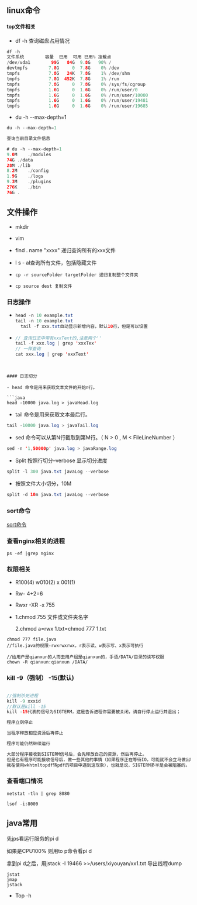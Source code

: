 ## linux命令

#### top文件相关

- df -h 查询磁盘占用情况

```java
df -h 
文件系统        容量  已用  可用 已用% 挂载点
/dev/vda1        99G   84G  9.8G   90% /
devtmpfs        7.8G     0  7.8G    0% /dev
tmpfs           7.8G   24K  7.8G    1% /dev/shm
tmpfs           7.8G  452K  7.8G    1% /run
tmpfs           7.8G     0  7.8G    0% /sys/fs/cgroup
tmpfs           1.6G     0  1.6G    0% /run/user/0
tmpfs           1.6G     0  1.6G    0% /run/user/10000
tmpfs           1.6G     0  1.6G    0% /run/user/19481
tmpfs           1.6G     0  1.6G    0% /run/user/19685
```

- du -h --max-depth=1

```java
du -h --max-depth=1

查询当前目录文件信息

# du -h --max-depth=1
9.0M    ./modules
74G ./data
28M ./lib
8.2M    ./config
1.9G    ./logs
9.3M    ./plugins
276K    ./bin
76G .
```



## 文件操作

- mkdir
- vim 
- find . name "xxxx" 递归查询所有的xxx文件

- l s - al查询所有文件，包括隐藏文件

- ```
  cp -r sourceFolder targetFolder 递归复制整个文件夹
  ```

- ```
  cp source dest 复制文件
  ```

### 日志操作

- ```java
  head -n 10 example.txt
  tail -n 10 example.txt
    tail -f xxx.txt自动显示新增内容，默认10行，但是可以设置
  ```

- ```java
  // 查询日志中带有xxxText的,注意两个''
  tail -f xxx.log | grep 'xxxTex'
  // 一样查询
  cat xxx.log | grep 'xxxText'
  
```
  

#### 日志切分

- head 命令是用来获取文本文件的开始n行。

```java
head -10000 java.log > javaHead.log
```

- tail 命令是用来获取文本最后行。

```java
tail -10000 java.log > javaTail.log
```

- sed 命令可以从第N行截取到第M行。（ N > 0 , M < FileLineNumber ）

```java
sed -n '1,50000p' java.log > javaRange.log
```

- Split 按照行切分–verbose 显示切分进度

```java
split -l 300 java.txt javaLog --verbose
```

- 按照文件大小切分，10M

```java
split -d 10m java.txt javaLog --verbose
```



### sort命令

[sort命令](https://blog.csdn.net/u010003835/article/details/106806413)

### 查看nginx相关的进程

```shell
ps -ef |grep nginx
```

### 权限相关

- R100(4)	 	w010(2)		x 001(1)

- Rw- 4+2=6

- Rwxr -XR -x 755

- 1.chmod 755 文件或文件夹名字

  2.chmod a=rwx 1.txt=chmod 777 1.txt

```
chmod 777 file.java
//file.java的权限-rwxrwxrwx，r表示读、w表示写、x表示可执行
```



```
//给用户是qianxun的人而去用户组是qianxun的，手语/DATA/目录的读写权限
chown -R qianxun:qianxun /DATA/
```



### kill -9（强制）  -15(默认)



```java

//强制杀死进程
kill -9 xxxid
//默认是kill -15
kill -15代表的信号为SIGTERM，这是告诉进程你需要被关闭，请自行停止运行并退出；

程序立刻停止

当程序释放相应资源后再停止

程序可能仍然继续运行

大部分程序接收到SIGTERM信号后，会先释放自己的资源，然后再停止。
但是也有程序可能接收信号后，做一些其他的事情（如果程序正在等待IO，可能就不会立马做出响应，
我在使用wkhtmltopdf转pdf的项目中遇到这现象），也就是说，SIGTERM多半是会被阻塞的。
```

### 查看端口情况

```
netstat -tln | grep 8080

lsof -i:8000
```

## java常用

先jps看运行服务的pi d

如果是CPU100% 则用to p命令看pi d

拿到pi d之后，用jstack -l 19466 >>/users/xiyouyan/xx1.txt 导出线程dump

```
jstat
jmap
jstack
```

- Top -h 